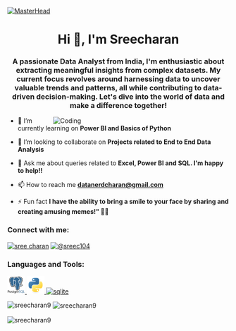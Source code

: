 [![MasterHead](https://indoanalytica.com/static/images/data-science-2.gif)](https://sreecharan9.io)
<h1 align="center">Hi 👋, I'm Sreecharan</h1>
<h3 align="center">A passionate Data Analyst from India, I'm enthusiastic about extracting meaningful insights from complex datasets. My current focus revolves around harnessing data to uncover valuable trends and patterns, all while contributing to data-driven decision-making. Let's dive into the world of data and make a difference together!</h3>
<img align="right" alt="Coding" width="400" src="https://nodusanalytics.com/wp-content/uploads/2021/03/bi-dashboard-for-website.gif">

- 🌱 I’m currently learning on **Power BI and Basics of Python**

- 👯 I’m looking to collaborate on **Projects related to End to End Data Analysis**

- 💬 Ask me about queries related to **Excel, Power BI and SQL. I'm happy to help!!**

- 📫 How to reach me **datanerdcharan@gmail.com**

- ⚡ Fun fact **I have the ability to bring a smile to your face by sharing and creating amusing memes!" 🎉😄**

<h3 align="left">Connect with me:</h3>
<p align="left">
<a href="https://www.hackerrank.com/sree charan" target="blank"><img align="center" src="https://raw.githubusercontent.com/rahuldkjain/github-profile-readme-generator/master/src/images/icons/Social/hackerrank.svg" alt="sree charan" height="30" width="40" /></a>
<a href="https://www.hackerearth.com/@sreec104" target="blank"><img align="center" src="https://raw.githubusercontent.com/rahuldkjain/github-profile-readme-generator/master/src/images/icons/Social/hackerearth.svg" alt="@sreec104" height="30" width="40" /></a>
</p>

<h3 align="left">Languages and Tools:</h3>
<p align="left"> <a href="https://www.postgresql.org" target="_blank" rel="noreferrer"> <img src="https://raw.githubusercontent.com/devicons/devicon/master/icons/postgresql/postgresql-original-wordmark.svg" alt="postgresql" width="40" height="40"/> </a> <a href="https://www.python.org" target="_blank" rel="noreferrer"> <img src="https://raw.githubusercontent.com/devicons/devicon/master/icons/python/python-original.svg" alt="python" width="40" height="40"/> </a> <a href="https://www.sqlite.org/" target="_blank" rel="noreferrer"> <img src="https://www.vectorlogo.zone/logos/sqlite/sqlite-icon.svg" alt="sqlite" width="40" height="40"/> </a> </p>

<p><img align="left" src="https://github-readme-stats.vercel.app/api/top-langs?username=sreecharan9&show_icons=true&locale=en&layout=compact" alt="sreecharan9" /></p>

<p>&nbsp;<img align="center" src="https://github-readme-stats.vercel.app/api?username=sreecharan9&show_icons=true&locale=en" alt="sreecharan9" /></p>

<p><img align="center" src="https://github-readme-streak-stats.herokuapp.com/?user=sreecharan9&" alt="sreecharan9" /></p>
